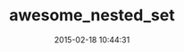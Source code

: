 ---
layout: post
title:  "awesome_nested_set"
repo:   "collectiveidea/awesome_nested_set"
date:   2015-02-18 10:44:31
gemurl: http://github.com/collectiveidea/awesome_nested_set
---